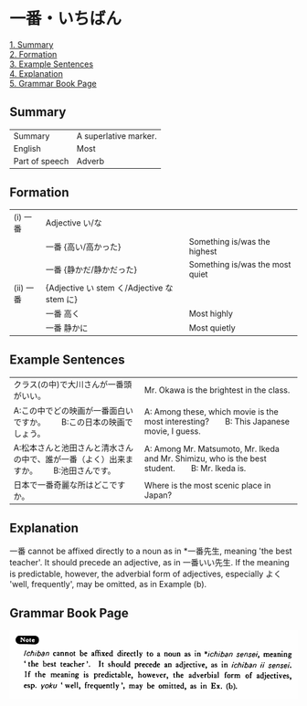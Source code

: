 # 一番・いちばん

[1. Summary](#summary)<br>
[2. Formation](#formation)<br>
[3. Example Sentences](#example-sentences)<br>
[4. Explanation](#explanation)<br>
[5. Grammar Book Page](#grammar-book-page)<br>


## Summary

<table><tr>   <td>Summary</td>   <td>A superlative marker.</td></tr><tr>   <td>English</td>   <td>Most</td></tr><tr>   <td>Part of speech</td>   <td>Adverb</td></tr></table>

## Formation

<table class="table"> <tbody><tr class="tr head"> <td class="td"><span class="numbers">(i)</span> <span> <span class="concept">一番</span></span></td> <td class="td"><span class="bold"><span>Adjective い/な</span></span></td> <td class="td"><span>&nbsp;</span></td> </tr> <tr class="tr"> <td class="td"><span>&nbsp;</span></td> <td class="td"><span class="concept">一番</span><span> {高い/高かった}</span></td> <td class="td"><span>Something    is/was the highest</span></td> </tr> <tr class="tr"> <td class="td"><span>&nbsp;</span></td> <td class="td"><span class="concept">一番</span><span> {静かだ/静かだった}</span></td> <td class="td"><span>Something    is/was the most quiet</span></td> </tr> <tr class="tr head"> <td class="td"><span class="numbers">(ii)</span> <span> <span class="concept">一番</span></span></td> <td class="td"><span class="bold"><span>{Adjective い stem く/Adjective な stem に}</span></span></td> <td class="td"><span>&nbsp;</span></td> </tr> <tr class="tr"> <td class="td"><span>&nbsp;</span></td> <td class="td"><span class="concept">一番 </span><span>高<span class="concept">く</span></span> </td> <td class="td"><span>Most    highly</span></td> </tr> <tr class="tr"> <td class="td"><span>&nbsp;</span></td> <td class="td"><span class="concept">一番 </span><span>静か<span class="concept">に</span></span> </td> <td class="td"><span>Most    quietly</span></td> </tr></tbody></table>

## Example Sentences

<table><tr>   <td>クラス(の中)で大川さんが一番頭がいい。</td>   <td>Mr. Okawa is the brightest in the class.</td></tr><tr>   <td>A:この中でどの映画が一番面白いですか。  B:この日本の映画でしょう。</td>   <td>A: Among these, which movie is the most interesting?&emsp;&emsp;B: This Japanese movie, I guess.</td></tr><tr>   <td>A:松本さんと池田さんと清水さんの中で、誰が一番（よく）出来ますか。  B:池田さんです。</td>   <td>A: Among Mr. Matsumoto, Mr. Ikeda and Mr. Shimizu, who is the best student.&emsp;&emsp;B: Mr. Ikeda is.</td></tr><tr>   <td>日本で一番奇麗な所はどこですか。</td>   <td>Where is the most scenic place in Japan?</td></tr></table>

## Explanation

<p><span class="cloze">一番</span> cannot be affixed directly to a noun as in *<span class="cloze">一番</span>先生, meaning 'the best teacher'. It should precede an adjective, as in <span class="cloze">一番</span>いい先生. If the meaning is predictable, however, the adverbial form of adjectives, especially よく 'well, frequently', may be omitted, as in Example (b).</p>

## Grammar Book Page

![](../img/Basic一番.png)

